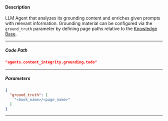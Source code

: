 #### Description
LLM Agent that analyzes its grounding content and enriches given prompts with relevant information.
Grounding material can be configured via the `ground_truth` parameter by defining page paths relative to the [Knowledge Base](/shelves/knowledge-bases). 

---

##### Code Path
```json
"agents.content_integrity.grounding.todo"
```
---


##### Parameters
```json
{
  "ground_truth": [
    "<book_name>/<page_name>"
  ]
}
```
---
